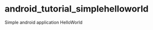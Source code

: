 android_tutorial_simplehelloworld
=================================

Simple android application HelloWorld
